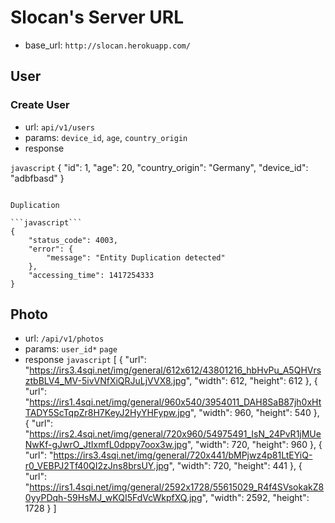 # Slocan's Server URL #
* base_url: `http://slocan.herokuapp.com/`

## User ##

### Create User ###
* url: `api/v1/users`
* params: `device_id`, `age`, `country_origin`
* response

```javascript```
{
    "id": 1,
    "age": 20,
    "country_origin": "Germany",
    "device_id": "adbfbasd"
}
```

Duplication

```javascript```
{
    "status_code": 4003,
    "error": {
        "message": "Entity Duplication detected"
    },
    "accessing_time": 1417254333
}
```

## Photo ##
* url: `/api/v1/photos`
* params: `user_id*` `page`
* response
```javascript```
[
    {
        "url": "https://irs3.4sqi.net/img/general/612x612/43801216_hbHvPu_A5QHVrsztbBLV4_MV-5ivVNfXiQRJuLjVVX8.jpg",
        "width": 612,
        "height": 612
    },
    {
        "url": "https://irs1.4sqi.net/img/general/960x540/3954011_DAH8SaB87jh0xHtTADY5ScTqpZr8H7KeyJ2HyYHFypw.jpg",
        "width": 960,
        "height": 540
    },
    {
        "url": "https://irs2.4sqi.net/img/general/720x960/54975491_IsN_24PvR1jMUeNwKf-gJwrO_JtIxmfL0dppy7oox3w.jpg",
        "width": 720,
        "height": 960
    },
    {
        "url": "https://irs3.4sqi.net/img/general/720x441/bMPjwz4p81LtEYiQ-r0_VEBPJ2Tf40QI2zJns8brsUY.jpg",
        "width": 720,
        "height": 441
    },
    {
        "url": "https://irs1.4sqi.net/img/general/2592x1728/55615029_R4f4SVsokakZ80yyPDqh-59HsMJ_wKQI5FdVcWkpfXQ.jpg",
        "width": 2592,
        "height": 1728
    }
]
```